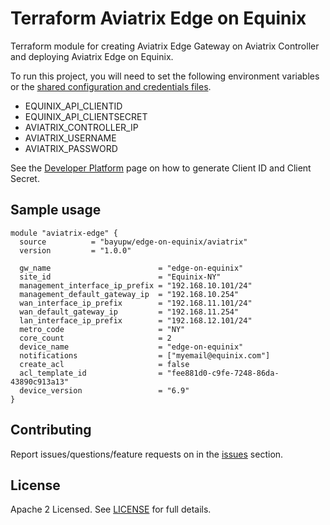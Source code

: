 # Terraform Aviatrix Edge on Equinix

Terraform module for creating Aviatrix Edge Gateway on Aviatrix Controller and deploying Aviatrix Edge on Equinix.

To run this project, you will need to set the following environment variables or the [shared configuration and credentials files](https://docs.aws.amazon.com/cli/latest/userguide/cli-configure-files.html).
- EQUINIX_API_CLIENTID
- EQUINIX_API_CLIENTSECRET
- AVIATRIX_CONTROLLER_IP
- AVIATRIX_USERNAME
- AVIATRIX_PASSWORD

See the [Developer Platform](https://developer.equinix.com/docs?page=/dev-docs/fabric/overview) page on how to generate Client ID and Client Secret.

## Sample usage

```hcl
module "aviatrix-edge" {
  source          = "bayupw/edge-on-equinix/aviatrix"
  version         = "1.0.0"

  gw_name                        = "edge-on-equinix"
  site_id                        = "Equinix-NY"
  management_interface_ip_prefix = "192.168.10.101/24"
  management_default_gateway_ip  = "192.168.10.254"
  wan_interface_ip_prefix        = "192.168.11.101/24"
  wan_default_gateway_ip         = "192.168.11.254"
  lan_interface_ip_prefix        = "192.168.12.101/24"
  metro_code                     = "NY"
  core_count                     = 2
  device_name                    = "edge-on-equinix"
  notifications                  = ["myemail@equinix.com"]
  create_acl                     = false
  acl_template_id                = "fee881d0-c9fe-7248-86da-43890c913a13"
  device_version                 = "6.9"
}
```

## Contributing

Report issues/questions/feature requests on in the [issues](https://github.com/bayupw/terraform-aviatrix-edge-on-equinix/issues/new) section.

## License

Apache 2 Licensed. See [LICENSE](https://github.com/bayupw/terraform-aviatrix-edge-on-equinix/tree/master/LICENSE) for full details.